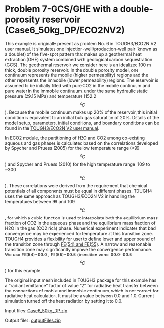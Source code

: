 # Problem 7-GCS/GHE with a double-porosity reservoir (Case6\_50kg\_DP/ECO2NV2)

This example is originally present as problem No. 6 in TOUGH3/ECO2N V2 user manual.  It simulates  one injection-well/production-well pair (known as a doublet) of the five-spot pattern that makes up a geothermal heat extraction (GHE) system combined with geological carbon sequestration (GCS). The geothermal reservoir we consider here is an idealized 100 m thick, double porosity reservoir. In the double porosity model, one continuum represents the mobile (higher permeability) regions and the other represents the immobile (lower permeability) regions. The reservoir is assumed to be initially filled with pure CO2 in the mobile continuum and pure water in the immobile continuum, under the same hydraulic static pressure (29.15 MPa) and temperature (152.2 $$^oC$$). Because the mobile continuum makes up 20% of the reservoir, this initial condition is equivalent to an initial bulk gas saturation of 20%. Details of the model setup, parameters, initial conditions, and boundary conditions can be found  in the  [TOUGH3/ECO2N V2 user manual](https://tough.lbl.gov/assets/files/02/documentation/TOUGH2-ECO2N_V2.0_Users_Guide.pdf).

In ECO2 module, the partitioning of H2O and CO2 among co-existing aqueous and gas phases is calculated based on the correlations developed by Spycher and Pruess (2005) for the low temperature range (<99 $$^oC$$) and Spycher and Pruess (2010) for the high temperature range (109 to \~300 $$^oC$$). These correlations were derived from the requirement that chemical potentials of all components must be equal in different phases. TOUGH4 uses the same approach as TOUGH3/ECO2N V2 in handling the temperatures between 99 and 109 $$^oC$$, for which a cubic function is used to interpolate both the equilibrium mass fraction of CO2 in the aqueous phase and the equilibrium mass fraction of H2O in the gas (CO2 rich) phase. Numerical experiment indicates that bad convergence may be experienced for temperature at this transition zone. TOUGH4 provides a flexibility for user to define  lower and upper bound of the transition zone through [FE(54) and FE(55)](../../process-modeling/eco2.md). A narrow and reasonable transition zone may significantly improve the convergence performance. We use FE(54)=99.0 , FE(55)=99.5 (transition zone: 99.0\~99.5 $$^oC$$) for this example.&#x20;

The original input mesh included in TOUGH3 package for this example has a “radiant emittance” factor  of value "2" for radiative heat transfer between the connections of  mobile and immobile continuum, which is not correct for radiative heat calculation. It must be a value between 0.0 and 1.0.   Current simulation turned off the heat radiation by setting it to 0.0.&#x20;



Input files:                 [Case6\_50kg\_DP.zip](https://drive.google.com/file/d/13CwQZJTWI4u6fC05xMzoni4jTTAKzOst/view?usp=drive_link)

Output files:              [outputFiles.zip](https://drive.google.com/file/d/1aRLtKnNs7_gDEGJ_0mOJ0wsLO6gIS8kn/view?usp=sharing)
